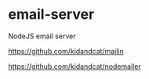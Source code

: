 # email-server
NodeJS email server

https://github.com/kidandcat/mailin

https://github.com/kidandcat/nodemailer
